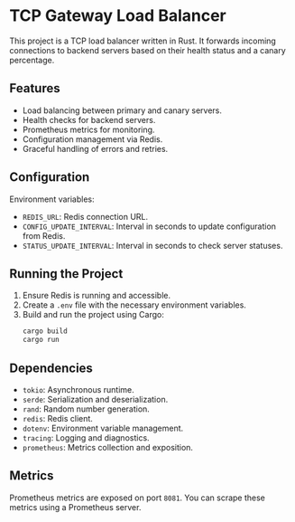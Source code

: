 # TCP Gateway Load Balancer

This project is a TCP load balancer written in Rust. It forwards incoming connections to backend servers based on their health status and a canary percentage.

## Features
- Load balancing between primary and canary servers.
- Health checks for backend servers.
- Prometheus metrics for monitoring.
- Configuration management via Redis.
- Graceful handling of errors and retries.

## Configuration
Environment variables:
- `REDIS_URL`: Redis connection URL.
- `CONFIG_UPDATE_INTERVAL`: Interval in seconds to update configuration from Redis.
- `STATUS_UPDATE_INTERVAL`: Interval in seconds to check server statuses.

## Running the Project
1. Ensure Redis is running and accessible.
2. Create a `.env` file with the necessary environment variables.
3. Build and run the project using Cargo:
    ```sh
    cargo build
    cargo run
    ```

## Dependencies
- `tokio`: Asynchronous runtime.
- `serde`: Serialization and deserialization.
- `rand`: Random number generation.
- `redis`: Redis client.
- `dotenv`: Environment variable management.
- `tracing`: Logging and diagnostics.
- `prometheus`: Metrics collection and exposition.

## Metrics
Prometheus metrics are exposed on port `8081`. You can scrape these metrics using a Prometheus server.
